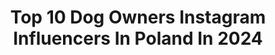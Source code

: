 ---
title: Top 10 Dog Owners Instagram Influencers In Poland In 2024
description: >-
  Find top dog owners Instagram influencers in Poland in 2024. Most popular hashtags: #travel #passion #cozyvibes #pies.
platform: Instagram
hits: 8
text_top: Discover the top-rated Instagram influencers on inBeat.
text_bottom: Our search engine has 8 Instagram influencers like this in Poland for you to contact.
profiles:
  - username: "myheart_chakra"
    fullname: >-
      My Heart Chakra 🤍
    bio: >-
      Dog lover. Dog blogger. Dog owner. Baloo Aussie Good Boy 🥰 Ruby adopted Aussie Troublemaker 🤪 Nenya Bc Shrimp 🦐 #onehappypack #myheartchakracrew
    location: "Poland"
    followers: 7155
    engagement: 973
    commentsToLikes: 0.028051
    id: ckap4hfr17e4g0i78h9t2hvo0
    verified: false
    hashtags: "#holidaysarecoming, #psioludzkarodzina, #raisedwithdogs, #owczarekaustralijskibluemerle"
  - username: "uzaleznienie_blondynkii"
    fullname: >-
      Agnieszka ♥
    bio: >-
      Lifestyle ✨ | Dogs owner 🐾 Poland ➡️ Great Britain📍 📩 chagnieszkax10@gmail.com
    location: "Poland"
    followers: 15246
    engagement: 369
    commentsToLikes: 0.068439
    id: ck9wfv9tjqn950j78oyg1g58n
    verified: false
    hashtags: "#fashion, #nails, #presents, #flatlaystyle"
  - username: "adam_strycharczuk"
    fullname: >-
      Adam Strycharczuk
    bio: >-
      Lubię pieski i mam wąsy. 🎤Współtwórca @napelnej 🏆Zwycięzca XII TTBZ, juror 📩adam.strych@gmail.com „Kołdrę daj”:
    location: "Poland"
    followers: 8551
    engagement: 508
    commentsToLikes: 0.035367
    id: ck6tv43w1k2f70j71e7ubs4s7
    verified: false
    hashtags: "#tv, #niekupujadoptuj, #portrait, #fun"
  - username: "minimalniee"
    fullname: >-
      Kasia Stachniak
    bio: >-
      Calmness 🌙 Natural cosmetics, matcha, books, yoga, hygge and the cutest dog in the world 🌾 Owner @ministones_ minimalniee@gmail.com
    location: "Poland"
    followers: 33199
    engagement: 515
    commentsToLikes: 0.052112
    id: ck0vxvjde0y2b0i19sp9hqjob
    verified: false
    hashtags: "#outfitideas4you, #casuallook, #matchalover, #embracingtheseasons"
  - username: "fly.lemon"
    fullname: >-
      Joanna | Pilot✈️
    bio: >-
      Let me teach you how to fly 👩🏼‍✈️ 🛩 ATPL frozen 👩‍🏫 @icao4.me owner 🌏 travel 🚲 bikes 🐕 dogs #avgeek inspiration Why work when you can fly?✈️
    location: "Poland"
    followers: 23333
    engagement: 131
    commentsToLikes: 0.050558
    id: ck0u8dt7v71750i19zgowpeqp
    verified: false
    hashtags: "#flying, #avnerd, #piper, #igaviation"
  - username: "izabelaiskierka"
    fullname: >-
      FASHION • TRAVEL • BEAUTY • HOME • REELS • CONTENT CREATOR
    bio: >-
      🤍 @szymoniskierka_ 💍 💅🏼 Owner @atelierpiekna_ig 📩 izabelaiskierka@poczta.onet.pl
    location: "Poland"
    followers: 31083
    engagement: 311
    commentsToLikes: 0.037437
    id: ckap6hi56futc0i78vuskutcw
    verified: false
    hashtags: "#perfectview, #domkinadmorzem, #beautyfulview, #beigepalette"
  - username: "juliaszewczykowska"
    fullname: >-
      Julia Szewczykowska
    bio: >-
      TATTOO ARTIST AND @noir_definition OWNER MAIL ME IF YOU WANT SOME ART
    location: "Poland"
    followers: 74918
    engagement: 227
    commentsToLikes: 0.006388
    id: ck0ud0vgdi2ug0i19tf2yyyh5
    verified: false
    hashtags: "#blackworkers, #tattooinspiration, #tatoo, #balcktattooing"
  - username: "grzegorz79"
    fullname: >-
      architect❤️aviation & travel 
    bio: >-
      🌍✈️🌍✈️🌍 from Poland owner of @zielonyslon & @i_love_me_79 Beloved airline @emirates ✈️❤️✈️ I love travel - 🌎 member of @all
    location: "Poland"
    followers: 31249
    engagement: 264
    commentsToLikes: 0.025333
    id: ck6uaewkk366e0j71ar5z86ow
    verified: false
    hashtags: "#sopot, #goodmorning, #weekend, #all"
---